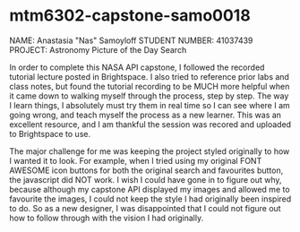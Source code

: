 # mtm6302-capstone-samo0018

NAME: Anastasia "Nas" Samoyloff STUDENT NUMBER: 41037439 PROJECT: Astronomy Picture of the Day Search

In order to complete this NASA API capstone, I followed the recorded tutorial lecture posted in Brightspace. I also tried to reference prior labs and class notes, but found the tutorial recording to be MUCH more helpful when it came down to walking myself through the process, step by step. The way I learn things, I absolutely must try them in real time so I can see where I am going wrong, and teach myself the process as a new learner. This was an excellent resource, and I am thankful the session was recored and uploaded to Brightspace to use. 

The major challenge for me was keeping the project styled originally to how I wanted it to look. For example, when I tried using my original FONT AWESOME icon buttons for both the original search and favourites button, the javascript did NOT work. I wish I could have gone in to figure out why, because although my capstone API displayed my images and allowed me to favourite the images, I could not keep the style I had originally been inspired to do. So as a new designer, I was disappointed that I could not figure out how to follow through with the vision I had originally. 